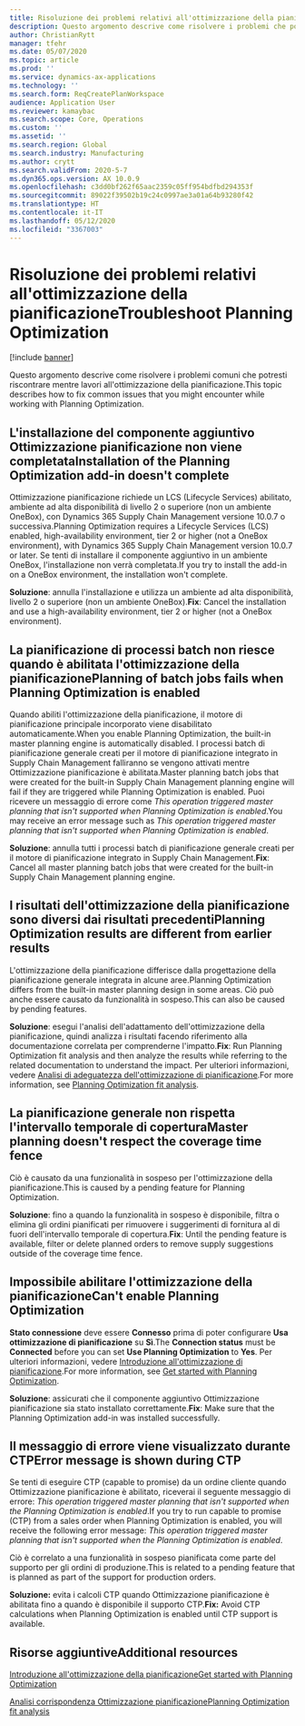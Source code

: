 ```yaml
---
title: Risoluzione dei problemi relativi all'ottimizzazione della pianificazione
description: Questo argomento descrive come risolvere i problemi che potresti riscontrare mentre lavori all'ottimizzazione della pianificazione.
author: ChristianRytt
manager: tfehr
ms.date: 05/07/2020
ms.topic: article
ms.prod: ''
ms.service: dynamics-ax-applications
ms.technology: ''
ms.search.form: ReqCreatePlanWorkspace
audience: Application User
ms.reviewer: kamaybac
ms.search.scope: Core, Operations
ms.custom: ''
ms.assetid: ''
ms.search.region: Global
ms.search.industry: Manufacturing
ms.author: crytt
ms.search.validFrom: 2020-5-7
ms.dyn365.ops.version: AX 10.0.9
ms.openlocfilehash: c3dd0bf262f65aac2359c05ff954bdfbd294353f
ms.sourcegitcommit: 89022f39502b19c24c0997ae3a01a64b93280f42
ms.translationtype: HT
ms.contentlocale: it-IT
ms.lasthandoff: 05/12/2020
ms.locfileid: "3367003"
---
```

# <a name="troubleshoot-planning-optimization"></a><span data-ttu-id="948ad-103">Risoluzione dei problemi relativi all'ottimizzazione della pianificazione</span><span class="sxs-lookup"><span data-stu-id="948ad-103">Troubleshoot Planning Optimization</span></span> 

[!include [banner](../../includes/banner.md)]

<span data-ttu-id="948ad-104">Questo argomento descrive come risolvere i problemi comuni che potresti riscontrare mentre lavori all'ottimizzazione della pianificazione.</span><span class="sxs-lookup"><span data-stu-id="948ad-104">This topic describes how to fix common issues that you might encounter while working with Planning Optimization.</span></span>

## <a name="installation-of-the-planning-optimization-add-in-doesnt-complete"></a><span data-ttu-id="948ad-105">L'installazione del componente aggiuntivo Ottimizzazione pianificazione non viene completata</span><span class="sxs-lookup"><span data-stu-id="948ad-105">Installation of the Planning Optimization add-in doesn't complete</span></span>

<span data-ttu-id="948ad-106">Ottimizzazione pianificazione richiede un LCS (Lifecycle Services) abilitato, ambiente ad alta disponibilità di livello 2 o superiore (non un ambiente OneBox), con Dynamics 365 Supply Chain Management versione 10.0.7 o successiva.</span><span class="sxs-lookup"><span data-stu-id="948ad-106">Planning Optimization requires a Lifecycle Services (LCS) enabled, high-availability environment, tier 2 or higher (not a OneBox environment), with Dynamics 365 Supply Chain Management version 10.0.7 or later.</span></span> <span data-ttu-id="948ad-107">Se tenti di installare il componente aggiuntivo in un ambiente OneBox, l'installazione non verrà completata.</span><span class="sxs-lookup"><span data-stu-id="948ad-107">If you try to install the add-in on a OneBox environment, the installation won't complete.</span></span>

<span data-ttu-id="948ad-108">**Soluzione**: annulla l'installazione e utilizza un ambiente ad alta disponibilità, livello 2 o superiore (non un ambiente OneBox).</span><span class="sxs-lookup"><span data-stu-id="948ad-108">**Fix**: Cancel the installation and use a high-availability environment, tier 2 or higher (not a OneBox environment).</span></span>

## <a name="planning-of-batch-jobs-fails-when-planning-optimization-is-enabled"></a><span data-ttu-id="948ad-109">La pianificazione di processi batch non riesce quando è abilitata l'ottimizzazione della pianificazione</span><span class="sxs-lookup"><span data-stu-id="948ad-109">Planning of batch jobs fails when Planning Optimization is enabled</span></span>

<span data-ttu-id="948ad-110">Quando abiliti l'ottimizzazione della pianificazione, il motore di pianificazione principale incorporato viene disabilitato automaticamente.</span><span class="sxs-lookup"><span data-stu-id="948ad-110">When you enable Planning Optimization, the built-in master planning engine is automatically disabled.</span></span> <span data-ttu-id="948ad-111">I processi batch di pianificazione generale creati per il motore di pianificazione integrato in Supply Chain Management falliranno se vengono attivati mentre Ottimizzazione pianificazione è abilitata.</span><span class="sxs-lookup"><span data-stu-id="948ad-111">Master planning batch jobs that were created for the built-in Supply Chain Management planning engine will fail if they are triggered while Planning Optimization is enabled.</span></span> <span data-ttu-id="948ad-112">Puoi ricevere un messaggio di errore come *This operation triggered master planning that isn't supported when Planning Optimization is enabled*.</span><span class="sxs-lookup"><span data-stu-id="948ad-112">You may receive an error message such as *This operation triggered master planning that isn't supported when Planning Optimization is enabled*.</span></span>

<span data-ttu-id="948ad-113">**Soluzione**: annulla tutti i processi batch di pianificazione generale creati per il motore di pianificazione integrato in Supply Chain Management.</span><span class="sxs-lookup"><span data-stu-id="948ad-113">**Fix**: Cancel all master planning batch jobs that were created for the built-in Supply Chain Management planning engine.</span></span>

## <a name="planning-optimization-results-are-different-from-earlier-results"></a><span data-ttu-id="948ad-114">I risultati dell'ottimizzazione della pianificazione sono diversi dai risultati precedenti</span><span class="sxs-lookup"><span data-stu-id="948ad-114">Planning Optimization results are different from earlier results</span></span>

<span data-ttu-id="948ad-115">L'ottimizzazione della pianificazione differisce dalla progettazione della pianificazione generale integrata in alcune aree.</span><span class="sxs-lookup"><span data-stu-id="948ad-115">Planning Optimization differs from the built-in master planning design in some areas.</span></span> <span data-ttu-id="948ad-116">Ciò può anche essere causato da funzionalità in sospeso.</span><span class="sxs-lookup"><span data-stu-id="948ad-116">This can also be caused by pending features.</span></span>

<span data-ttu-id="948ad-117">**Soluzione**: esegui l'analisi dell'adattamento dell'ottimizzazione della pianificazione, quindi analizza i risultati facendo riferimento alla documentazione correlata per comprenderne l'impatto.</span><span class="sxs-lookup"><span data-stu-id="948ad-117">**Fix**: Run Planning Optimization fit analysis and then analyze the results while referring to the related documentation to understand the impact.</span></span> <span data-ttu-id="948ad-118">Per ulteriori informazioni, vedere [Analisi di adeguatezza dell'ottimizzazione di pianificazione](planning-optimization-fit-analysis.md).</span><span class="sxs-lookup"><span data-stu-id="948ad-118">For more information, see [Planning Optimization fit analysis](planning-optimization-fit-analysis.md).</span></span>

## <a name="master-planning-doesnt-respect-the-coverage-time-fence"></a><span data-ttu-id="948ad-119">La pianificazione generale non rispetta l'intervallo temporale di copertura</span><span class="sxs-lookup"><span data-stu-id="948ad-119">Master planning doesn't respect the coverage time fence</span></span>

<span data-ttu-id="948ad-120">Ciò è causato da una funzionalità in sospeso per l'ottimizzazione della pianificazione.</span><span class="sxs-lookup"><span data-stu-id="948ad-120">This is caused by a pending feature for Planning Optimization.</span></span>

<span data-ttu-id="948ad-121">**Soluzione**: fino a quando la funzionalità in sospeso è disponibile, filtra o elimina gli ordini pianificati per rimuovere i suggerimenti di fornitura al di fuori dell'intervallo temporale di copertura.</span><span class="sxs-lookup"><span data-stu-id="948ad-121">**Fix**: Until the pending feature is available, filter or delete planned orders to remove supply suggestions outside of the coverage time fence.</span></span>

## <a name="cant-enable-planning-optimization"></a><span data-ttu-id="948ad-122">Impossibile abilitare l'ottimizzazione della pianificazione</span><span class="sxs-lookup"><span data-stu-id="948ad-122">Can't enable Planning Optimization</span></span>

<span data-ttu-id="948ad-123">**Stato connessione** deve essere **Connesso** prima di poter configurare **Usa ottimizzazione di pianificazione** su **Sì**.</span><span class="sxs-lookup"><span data-stu-id="948ad-123">The **Connection status** must be **Connected** before you can set **Use Planning Optimization** to **Yes**.</span></span> <span data-ttu-id="948ad-124">Per ulteriori informazioni, vedere [Introduzione all'ottimizzazione di pianificazione](get-started.md).</span><span class="sxs-lookup"><span data-stu-id="948ad-124">For more information, see [Get started with Planning Optimization](get-started.md).</span></span>

<span data-ttu-id="948ad-125">**Soluzione**: assicurati che il componente aggiuntivo Ottimizzazione pianificazione sia stato installato correttamente.</span><span class="sxs-lookup"><span data-stu-id="948ad-125">**Fix**: Make sure that the Planning Optimization add-in was installed successfully.</span></span>

## <a name="error-message-is-shown-during-ctp"></a><span data-ttu-id="948ad-126">Il messaggio di errore viene visualizzato durante CTP</span><span class="sxs-lookup"><span data-stu-id="948ad-126">Error message is shown during CTP</span></span>

<span data-ttu-id="948ad-127">Se tenti di eseguire CTP (capable to promise) da un ordine cliente quando Ottimizzazione pianificazione è abilitato, riceverai il seguente messaggio di errore: *This operation triggered master planning that isn't supported when the Planning Optimization is enabled*.</span><span class="sxs-lookup"><span data-stu-id="948ad-127">If you try to run capable to promise (CTP) from a sales order when Planning Optimization is enabled, you will receive the following error message: *This operation triggered master planning that isn't supported when the Planning Optimization is enabled*.</span></span>

<span data-ttu-id="948ad-128">Ciò è correlato a una funzionalità in sospeso pianificata come parte del supporto per gli ordini di produzione.</span><span class="sxs-lookup"><span data-stu-id="948ad-128">This is related to a pending feature that is planned as part of the support for production orders.</span></span>

<span data-ttu-id="948ad-129">**Soluzione:** evita i calcoli CTP quando Ottimizzazione pianificazione è abilitata fino a quando è disponibile il supporto CTP.</span><span class="sxs-lookup"><span data-stu-id="948ad-129">**Fix:** Avoid CTP calculations when Planning Optimization is enabled until CTP support is available.</span></span>

## <a name="additional-resources"></a><span data-ttu-id="948ad-130">Risorse aggiuntive</span><span class="sxs-lookup"><span data-stu-id="948ad-130">Additional resources</span></span>

[<span data-ttu-id="948ad-131">Introduzione all'ottimizzazione della pianificazione</span><span class="sxs-lookup"><span data-stu-id="948ad-131">Get started with Planning Optimization</span></span>](get-started.md)

[<span data-ttu-id="948ad-132">Analisi corrispondenza Ottimizzazione pianificazione</span><span class="sxs-lookup"><span data-stu-id="948ad-132">Planning Optimization fit analysis</span></span>](planning-optimization-fit-analysis.md)
